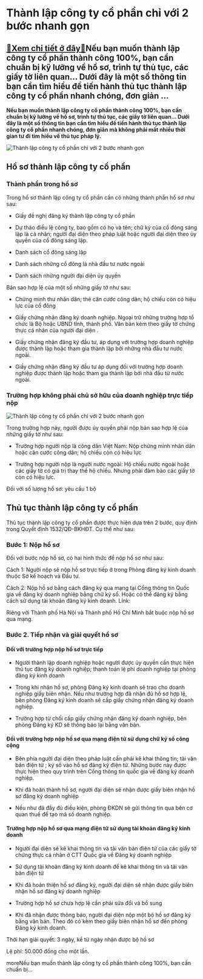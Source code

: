 Thành lập công ty cổ phần chỉ với 2 bước nhanh gọn
==================================================

[:gift:Xem chi tiết ở đây:gift:](https://hddtvn.com/thanh-lap-cong-ty-co-phan-chi-voi-2-buoc-nhanh-gon/)Nếu bạn muốn thành lập công ty cổ phần thành công 100%, bạn cần chuẩn bị kỹ lưỡng về hồ sơ, trình tự thủ tục, các giấy tờ liên quan… Dưới đây là một số thông tin bạn cần tìm hiểu để tiến hành thủ tục thành lập công ty cổ phần nhanh chóng, đơn giản …
---------------------------------------------------------------------------------------------------------------------------------------------------------------------------------------------------------------------------------------------------------

**Nếu bạn muốn thành lập công ty cổ phần thành công 100%, bạn cần chuẩn bị kỹ lưỡng về hồ sơ, trình tự thủ tục, các giấy tờ liên quan… Dưới đây là một số thông tin bạn cần tìm hiểu để tiến hành thủ tục thành lập công ty cổ phần nhanh chóng, đơn giản mà không phải mất nhiều thời gian tư đi tìm hiểu về thủ tục pháp lý.**


![Thành lập công ty cổ phần chỉ với 2 bước nhanh gọn](https://hddtvn.com/wp-content/uploads/2021/01/96d9bb355ab85528193619a6b7542d5e.jpeg)


**Hồ sơ thành lập công ty cổ phần**
-----------------------------------


### **Thành phần trong hồ sơ**


Trong hồ sơ thành lập công ty cổ phần cần có những thành phần hồ sơ như sau: 




* Giấy đề nghị đăng ký thành lập công ty cổ phần

* Dự thảo điều lệ công ty, bao gồm có họ và tên; chữ ký của cổ đông sáng lập là cá nhân; người đại diện theo pháp luật hoặc người đại diện theo ủy quyền của cổ đông sáng lập. 

* Danh sách cổ đông sáng lập

* Danh sách những cổ đông là nhà đầu tư nước ngoài

* Danh sách những người đại diện ủy quyền 



Bản sao hợp lệ của một số những giấy tờ như sau: 




* Chứng minh thư nhân dân; thẻ căn cước công dân; hộ chiếu còn có hiệu lực của cổ đông

* Giấy chứng nhận đăng ký doanh nghiệp. Ngoại trừ những trường hợp tổ chức là Bộ hoặc UBND tỉnh, thành phố. Văn bản kèm theo giấy tờ chứng thực cá nhân của người đại diện . 

* Giấy chứng nhận đăng ký đầu tư, áp dụng với trường hợp doanh nghiệp được thành lập hoặc tham gia thành lập bởi những nhà đầu tư nước ngoài. 

* Giấy chứng nhận đăng ký đầu tư áp dụng đối với trường hợp doanh nghiệp được thành lập hoặc tham gia thành lập bởi nhà đầu từ nước ngoài. 



### **Trường hợp không phải chủ sở hữu của doanh nghiệp trực tiếp nộp**


![Thành lập công ty cổ phần chỉ với 2 bước nhanh gọn](https://hddtvn.com/wp-content/uploads/2021/01/thC3A0nh20lE1BAADp20cC3B4ng20ty20cE1BB9520phE1BAA7n.jpg)


Trong trường hợp này, người được ủy quyền phải nộp bản sao hợp lệ của những giấy tờ như sau: 




* Trường hợp người nộp là công dân Việt Nam: Nộp chứng minh nhân dân hoặc căn cước công dân; hộ chiếu còn có hiệu lực

* Trường hợp người nộp là người nước ngoài: Hộ chiếu nước ngoài hoặc các giấy tờ có giá trị thay thế hộ chiếu. Nhưng phải đảm bảo các giấy tờ còn có hiệu lực. 



Đối với số lượng hồ sơ: yêu cầu 1 bộ


**Thủ tục thành lập công ty cổ phần**
-------------------------------------


Thủ tục thành lập công ty cổ phần được thực hiện dựa trên 2 bước, quy định trong Quyết định 1532/QĐ-BKHĐT. Cụ thể như sau: 


### **Bước 1: Nộp hồ sơ**


Đối với bước nộp hồ sơ, có hai hình thức để nộp hồ sơ như sau: 


Cách 1: Người nộp sẽ nộp hồ sơ trực tiếp ở trong Phòng đăng ký kinh doanh thuộc Sở kế hoạch và Đầu tư. 


Cách 2: Nộp hồ sơ bằng cách đăng ký qua mạng tại Cổng thông tin Quốc gia về đăng ký doanh nghiệp bằng chữ ký số. Hoặc có thể đăng ký bằng cách sử dụng tài khoản đăng ký kinh doanh. Link: 


Riêng với Thành phố Hà Nội và Thành phố Hồ Chí Minh bắt buộc nộp hồ sơ qua mạng. 


### **Bước 2. Tiếp nhận và giải quyết hồ sơ**


#### Đối với trường hợp nộp hồ sơ trực tiếp




* Người thành lập doanh nghiệp hoặc người được ủy quyền cần thực hiện thủ tục đăng ký doanh nghiệp; thanh toán lệ phí doanh nghiệp tại phòng đăng ký kinh doanh

* Trong khi nhận hồ sơ, phòng Đăng ký kinh doanh sẽ trao cho doanh nghiệp giấy biên nhận. Nếu như trường hợp đã nhận đủ hồ sơ hợp lệ, bên phòng Đăng ký kinh doanh sẽ cấp giấy chứng nhận đăng ký doanh nghiệp. 

* Trường hợp từ chối cấp giấy chứng nhận đăng ký doanh nghiệp, bên phòng Đăng ký KD sẽ thông báo lại bằng văn bản. 



#### **Đối với trường hợp nộp hồ sơ qua mạng điện tử sử dụng chữ ký số công cộng**




* Bên phía người đại diện theo pháp luật cần phải kê khai thông tin; tải văn bản điện tử ; ký số vào hồ sơ đăng ký điện tử. Những bước này được thực hiện theo quy trình trên Cổng thông tin quốc gia về đăng ký doanh nghiệp. 

* Khi đã hoàn thành hồ sơ, người đại diện sẽ nhận được giấy biên nhận hồ sơ đăng ký doanh nghiệp

* Nếu như đã đầy đủ điều kiện, phòng ĐKDN sẽ gửi thông tin qua bên cơ quan thuế để tạo mã số doanh nghiệp. 



#### **Trường hợp nộp hồ sơ qua mạng điện tử sử dụng tài khoản đăng ký kinh doanh**




* Người đại diện sẽ kê khai thông tin và tải văn bản điện tử của các giấy tờ chứng thực cá nhân ở CTT Quốc gia về Đăng ký doanh nghiệp

* Sử dụng tài khoản đăng ký kinh doanh để kê khai thông tin và tải văn bản điện tử

* Khi đã hoàn thiện hồ sơ đăng ký, người đại diện sẽ nhận được giấy biên nhận hồ sơ đăng ký doanh nghiệp

* Trường hợp hồ sơ chưa hợp lệ cần phải sửa đổi và bổ sung

* Khi đã nhận được thông báo, người đại diện nộp một bộ hồ sơ đăng ký bằng văn bản. Theo đó có kèm theo giấy biên nhận hồ sơ đến phòng Đăng ký kinh doanh. 



Thời hạn giải quyết: 3 ngày, kể từ ngày nhận được bộ hồ sơ


Lệ phí: 50.000 đồng cho một lần.


moreNếu bạn muốn thành lập công ty cổ phần thành công 100%, bạn cần chuẩn bị…

